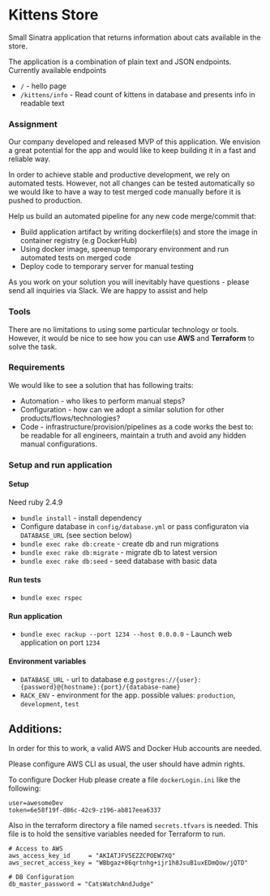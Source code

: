 # Kittens Store
Small Sinatra application that returns information about cats available in the store.

The application is a combination of plain text and JSON endpoints. Currently available endpoints
- `/` - hello page
- `/kittens/info` - Read count of kittens in database and presents info in readable text

### Assignment

Our company developed and released MVP of this application.
We envision a great potential for the app and would like to keep building it in a fast and reliable way.

In order to achieve stable and productive development, we rely on automated tests. However, not all changes can be tested automatically so we would like to have a way to test merged code manually before it is pushed to production.

Help us build an automated pipeline for any new code merge/commit that:

* Build application artifact by writing dockerfile(s) and store the image in container registry (e.g DockerHub)
* Using docker image, speenup temporary environment and run automated tests on merged code
* Deploy code to temporary server for manual testing

As you work on your solution you will inevitably have questions - please send all inquiries via Slack. We are happy to assist and help

### Tools

There are no limitations to using some particular technology or tools. However, it would be nice to see how you can use **AWS** and **Terraform** to solve the task.

### Requirements

We would like to see a solution that has following traits:

* Automation - who likes to perform manual steps?
* Configuration - how can we adopt a similar solution for other products/flows/technologies?
* Code - infrastructure/provision/pipelines as a code works the best to: be readable for all engineers, maintain a truth and avoid any hidden manual configurations.

### Setup and run application

#### Setup

Need ruby 2.4.9
- `bundle install` - install dependency
- Configure database in `config/database.yml` or pass configuraton via `DATABASE_URL` (see section below)
- `bundle exec rake db:create` - create db and run migrations
- `bundle exec rake db:migrate` - migrate db to latest version
- `bundle exec rake db:seed` - seed database with basic data

#### Run tests
- `bundle exec rspec`

#### Run application

- `bundle exec rackup --port 1234 --host 0.0.0.0` - Launch web application on port `1234`

#### Environment variables

- `DATABASE_URL` - url to database e.g `postgres://{user}:{password}@{hostname}:{port}/{database-name}`
- `RACK_ENV` - environment for the app. possible values: `production`, `development`, `test`

## Additions:

In order for this to work, a valid AWS and Docker Hub accounts are needed.

Please configure AWS CLI as usual, the user should have admin rights.

To configure Docker Hub please create a file `dockerLogin.ini` like the following:

```
user=awesomeDev
token=6e58f19f-d86c-42c9-z196-ab817eea6337
```

Also in the terraform directory a file named `secrets.tfvars` is needed. This file is to hold the sensitive variables needed for Terraform to run.

```
# Access to AWS
aws_access_key_id     = "AKIATJFV5EZZCPOEW7XQ"
aws_secret_access_key = "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"

# DB Configuration
db_master_password = "CatsWatchAndJudge"
```